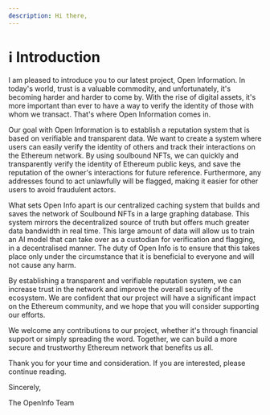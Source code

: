 ```yaml
---
description: Hi there,
---
```


# ℹ Introduction

I am pleased to introduce you to our latest project, Open Information. In today's world, trust is a valuable commodity, and unfortunately, it's becoming harder and harder to come by. With the rise of digital assets, it's more important than ever to have a way to verify the identity of those with whom we transact. That's where Open Information comes in.

Our goal with Open Information is to establish a reputation system that is based on verifiable and transparent data. We want to create a system where users can easily verify the identity of others and track their interactions on the Ethereum network. By using soulbound NFTs, we can quickly and transparently verify the identity of Ethereum public keys, and save the reputation of the owner's interactions for future reference. Furthermore, any addresses found to act unlawfully will be flagged, making it easier for other users to avoid fraudulent actors.

What sets Open Info apart is our centralized caching system that builds and saves the network of Soulbound NFTs in a large graphing database. This system mirrors the decentralized source of truth but offers much greater data bandwidth in real time. This large amount of data will allow us to train an AI model that can take over as a custodian for verification <mark style="color:green;"></mark> and flagging, in a decentralised manner.  The duty of Open Info is to ensure that this takes place only under the circumstance that it is beneficial to everyone and will not cause any harm.

By establishing a transparent and verifiable reputation system, we can increase trust in the network and improve the overall security of the ecosystem. We are confident that our project will have a significant impact on the Ethereum community, and we hope that you will consider supporting our efforts.

We welcome any contributions to our project, whether it's through financial support or simply spreading the word. Together, we can build a more secure and trustworthy Ethereum network that benefits us all.

Thank you for your time and consideration. If you are interested, please continue reading.

Sincerely,

The OpenInfo Team
